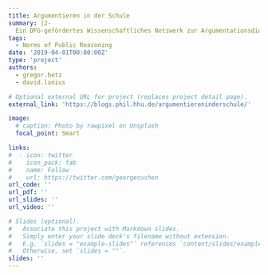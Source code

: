 ```yaml
---
title: Argumentieren in der Schule
summary: |2- 
  Ein DFG-gefördertes Wissenschaftliches Netzwerk zur Argumentationsdidaktik an der Schnittstelle zwischen Fachdidaktik und Fachwissenschaft. 
tags:
  - Norms of Public Reasoning
date: '2019-04-01T00:00:00Z'
type: 'project'
authors: 
  - gregor.betz
  - david.lanius

# Optional external URL for project (replaces project detail page).
external_link: 'https://blogs.phil.hhu.de/argumentiereninderschule/'

image:
  # caption: Photo by rawpixel on Unsplash
  focal_point: Smart

links:
#  - icon: twitter
#    icon_pack: fab
#    name: Follow
#    url: https://twitter.com/georgecushen
url_code: ''
url_pdf: ''
url_slides: ''
url_video: ''

# Slides (optional).
#   Associate this project with Markdown slides.
#   Simply enter your slide deck's filename without extension.
#   E.g. `slides = "example-slides"` references `content/slides/example-slides.md`.
#   Otherwise, set `slides = ""`.
slides: ''
---
```


